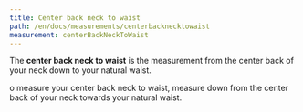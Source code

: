 ```yaml
---
title: Center back neck to waist
path: /en/docs/measurements/centerbacknecktowaist 
measurement: centerBackNeckToWaist
---
```


The **center back neck to waist** is the measurement from the center back of your neck down to your natural waist.

o measure your center back neck to waist, measure down from the center back of your neck towards your natural waist.
